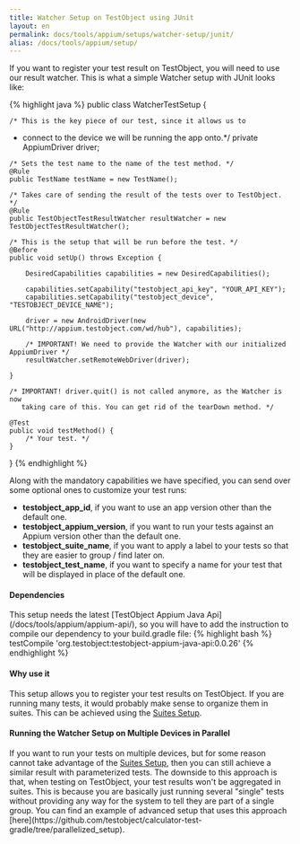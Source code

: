 ```yaml
---
title: Watcher Setup on TestObject using JUnit
layout: en
permalink: docs/tools/appium/setups/watcher-setup/junit/
alias: /docs/tools/appium/setup/
---
```


If you want to register your test result on TestObject, you will need to use our result watcher. This is what a simple Watcher setup with JUnit looks like:

{% highlight java %}
public class WatcherTestSetup {

    /* This is the key piece of our test, since it allows us to
   * connect to the device we will be running the app onto.*/
    private AppiumDriver driver;

    /* Sets the test name to the name of the test method. */
    @Rule
    public TestName testName = new TestName();

    /* Takes care of sending the result of the tests over to TestObject. */
    @Rule
    public TestObjectTestResultWatcher resultWatcher = new TestObjectTestResultWatcher();

    /* This is the setup that will be run before the test. */
    @Before
    public void setUp() throws Exception {

        DesiredCapabilities capabilities = new DesiredCapabilities();

        capabilities.setCapability("testobject_api_key", "YOUR_API_KEY");
        capabilities.setCapability("testobject_device", "TESTOBJECT_DEVICE_NAME");

        driver = new AndroidDriver(new URL("http://appium.testobject.com/wd/hub"), capabilities);

        /* IMPORTANT! We need to provide the Watcher with our initialized AppiumDriver */
        resultWatcher.setRemoteWebDriver(driver);

    }

    /* IMPORTANT! driver.quit() is not called anymore, as the Watcher is now
       taking care of this. You can get rid of the tearDown method. */

    @Test
    public void testMethod() {
        /* Your test. */
    }

}
{% endhighlight %}

Along with the mandatory capabilities we have specified, you can send over some optional ones to customize your test runs:

* <strong>testobject_app_id</strong>, if you want to use an app version other than the default one.
* <strong>testobject_appium_version</strong>, if you want to run your tests against an Appium version other than the default one.
* <strong>testobject_suite_name</strong>, if you want to apply a label to your tests so that they are easier to group / find later on.
* <strong>testobject_test_name</strong>, if you want to specify a name for your test that will be displayed in place of the default one.

<h4>Dependencies</h4>
This setup needs the latest [TestObject Appium Java Api](/docs/tools/appium/appium-api/), so you will have to add the instruction to compile our dependency to your build.gradle file:
{% highlight bash %}
  testCompile 'org.testobject:testobject-appium-java-api:0.0.26'
{% endhighlight %}

<h4>Why use it</h4>
This setup allows you to register your test results on TestObject. If you are running many tests, it would probably make sense to organize them in suites. This can be achieved using the <a href="/docs/tools/appium/setups/suite-setups/">Suites Setup</a>.

<h4 id="parallelized-setup">Running the Watcher Setup on Multiple Devices in Parallel</h4>
If you want to run your tests on multiple devices, but for some reason cannot take advantage of the <a href="/docs/tools/appium/setups/suite-setups/">Suites Setup</a>, then you can still achieve a similar result with parameterized tests. The downside to this approach is that, when testing on TestObject, your test results won't be aggregated in suites. This is because you are basically just running several "single" tests without providing any way for the system to tell they are part of a single group. You can find an example of advanced setup that uses this approach [here](https://github.com/testobject/calculator-test-gradle/tree/parallelized_setup).
